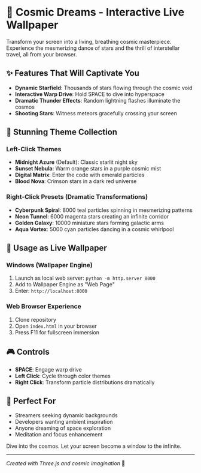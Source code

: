 # 🌌 Cosmic Dreams - Interactive Live Wallpaper

Transform your screen into a living, breathing cosmic masterpiece. Experience the mesmerizing dance of stars and the thrill of interstellar travel, all from your browser.

## ✨ Features That Will Captivate You

- **Dynamic Starfield**: Thousands of stars flowing through the cosmic void
- **Interactive Warp Drive**: Hold SPACE to dive into hyperspace
- **Dramatic Thunder Effects**: Random lightning flashes illuminate the cosmos
- **Shooting Stars**: Witness meteors gracefully crossing your screen

## 🎨 Stunning Theme Collection

### Left-Click Themes
- **Midnight Azure** (Default): Classic starlit night sky
- **Sunset Nebula**: Warm orange stars in a purple cosmic mist
- **Digital Matrix**: Enter the code with emerald particles
- **Blood Nova**: Crimson stars in a dark red universe

### Right-Click Presets (Dramatic Transformations)
- **Cyberpunk Spiral**: 8000 teal particles spinning in mesmerizing patterns
- **Neon Tunnel**: 6000 magenta stars creating an infinite corridor
- **Golden Galaxy**: 10000 miniature stars forming galactic arms
- **Aqua Vortex**: 5000 cyan particles dancing in a cosmic whirlpool

## 🚀 Usage as Live Wallpaper

### Windows (Wallpaper Engine)
1. Launch as local web server: `python -m http.server 8000`
2. Add to Wallpaper Engine as "Web Page"
3. Enter: `http://localhost:8000`

### Web Browser Experience
1. Clone repository
2. Open `index.html` in your browser
3. Press F11 for fullscreen immersion

## 🎮 Controls

- **SPACE**: Engage warp drive
- **Left Click**: Cycle through color themes
- **Right Click**: Transform particle distributions dramatically

## 💫 Perfect For

- Streamers seeking dynamic backgrounds
- Developers wanting ambient inspiration
- Anyone dreaming of space exploration
- Meditation and focus enhancement

Dive into the cosmos. Let your screen become a window to the infinite.

---
*Created with Three.js and cosmic imagination* 🌠
